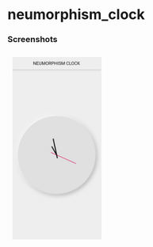 # neumorphism_clock
### Screenshots
<div>  
  <img style="margin: 10px" src="https://github.com/ahmed9107/NEUMORPHISM-CLOCK/blob/main/screenshots/screenshots.JPG" width= "180"/> 
</div>
